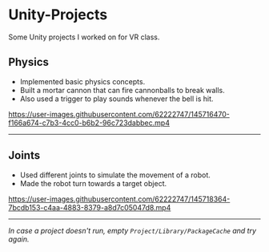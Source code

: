 # Unity-Projects

Some Unity projects I worked on for VR class.

## Physics

-   Implemented basic physics concepts.
-   Built a mortar cannon that can fire cannonballs to break walls.
-   Also used a trigger to play sounds whenever the bell is hit.

https://user-images.githubusercontent.com/62222747/145716470-f166a674-c7b3-4cc0-b6b2-96c723dabbec.mp4

---

## Joints

-   Used different joints to simulate the movement of a robot.
-   Made the robot turn towards a target object.

https://user-images.githubusercontent.com/62222747/145718364-7bcdb153-c4aa-4883-8379-a8d7c05047d8.mp4

---

_In case a project doesn't run, empty `Project/Library/PackageCache` and try again._
